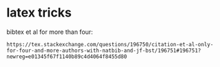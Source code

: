 # latex tricks

bibtex et al for more than four:
```
https://tex.stackexchange.com/questions/196750/citation-et-al-only-for-four-and-more-authors-with-natbib-and-jf-bst/196751#196751?newreg=e01345f67f1140b89c4d4064f8455d80
```
